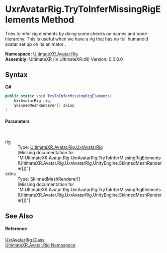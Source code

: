 # UxrAvatarRig.TryToInferMissingRigElements Method 
 

Tries to infer rig elements by doing some checks on names and bone hierarchy. This is useful when we have a rig that has no full humanoid avatar set up on its animator .

**Namespace:**&nbsp;<a href="N_UltimateXR_Avatar_Rig">UltimateXR.Avatar.Rig</a><br />**Assembly:**&nbsp;UltimateXR (in UltimateXR.dll) Version: 0.0.0.0

## Syntax

**C#**<br />
``` C#
public static void TryToInferMissingRigElements(
	UxrAvatarRig rig,
	SkinnedMeshRenderer[] skins
)
```


#### Parameters
&nbsp;<dl><dt>rig</dt><dd>Type: <a href="T_UltimateXR_Avatar_Rig_UxrAvatarRig">UltimateXR.Avatar.Rig.UxrAvatarRig</a><br />\[Missing <param name="rig"/> documentation for "M:UltimateXR.Avatar.Rig.UxrAvatarRig.TryToInferMissingRigElements(UltimateXR.Avatar.Rig.UxrAvatarRig,UnityEngine.SkinnedMeshRenderer[])"\]</dd><dt>skins</dt><dd>Type: SkinnedMeshRenderer[]<br />\[Missing <param name="skins"/> documentation for "M:UltimateXR.Avatar.Rig.UxrAvatarRig.TryToInferMissingRigElements(UltimateXR.Avatar.Rig.UxrAvatarRig,UnityEngine.SkinnedMeshRenderer[])"\]</dd></dl>

## See Also


#### Reference
<a href="T_UltimateXR_Avatar_Rig_UxrAvatarRig">UxrAvatarRig Class</a><br /><a href="N_UltimateXR_Avatar_Rig">UltimateXR.Avatar.Rig Namespace</a><br />